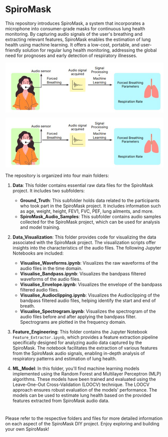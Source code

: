 # SpiroMask

This repository introduces SpiroMask, a system that incorporates a microphone into consumer-grade masks for continuous lung health monitoring. By capturing audio signals of the user's breathing and extracting relevant features, SpiroMask enables the estimation of lung health using machine learning. It offers a low-cost, portable, and user-friendly solution for regular lung health monitoring, addressing the global need for prognoses and early detection of respiratory illnesses.

![Spirometry](./intro.jpg)

<img src = "./intro.jpg">

The repository is organized into four main folders:

1. **Data**: This folder contains essential raw data files for the SpiroMask project. It includes two subfolders:
   - **Ground_Truth**: This subfolder holds data related to the participants who took part in the SpiroMask project. It includes information such as age, weight, height, FEV1, FVC, PEF, lung ailments, and more.
   - **SpiroMask_Audio_Samples**: This subfolder contains audio samples collected for the SpiroMask project, which can be used for analysis and model training.

2. **Data_Visualization**: This folder provides code for visualizing the data associated with the SpiroMask project. The visualization scripts offer insights into the characteristics of the audio files. The following Jupyter Notebooks are included:
   - **Visualise_Waveforms.ipynb**: Visualizes the raw waveforms of the audio files in the time domain.
   - **Visualise_Bandpass.ipynb**: Visualizes the bandpass filtered waveforms of the audio files.
   - **Visualise_Envelope.ipynb**: Visualizes the envelope of the bandpass filtered audio files.
   - **Visualise_Audioclipping.ipynb**: Visualizes the Audioclipping of the bandpass filtered audio files, helping identify the start and end of breath.
   - **Visualise_Spectrogram.ipynb**: Visualizes the spectrogram of the audio files before and after applying the bandpass filter. Spectrograms are plotted in the frequency domain.

3. **Feature_Engineering**: This folder contains the Jupyter Notebook `Feature_Extractor.ipynb`, which provides a feature extraction pipeline specifically designed for analyzing audio data captured by the SpiroMask. The notebook facilitates the extraction of various features from the SpiroMask audio signals, enabling in-depth analysis of respiratory patterns and estimation of lung health.

4. **ML_Model**: In this folder, you'll find machine learning models implemented using the Random Forest and Multilayer Perceptron (MLP) algorithms. These models have been trained and evaluated using the Leave-One-Out Cross-Validation (LOOCV) technique. The LOOCV approach ensures robust evaluation of the models' performance. The models can be used to estimate lung health based on the provided features extracted from SpiroMask audio data.

#

Please refer to the respective folders and files for more detailed information on each aspect of the SpiroMask DIY project. Enjoy exploring and building your own SpiroMask!

#